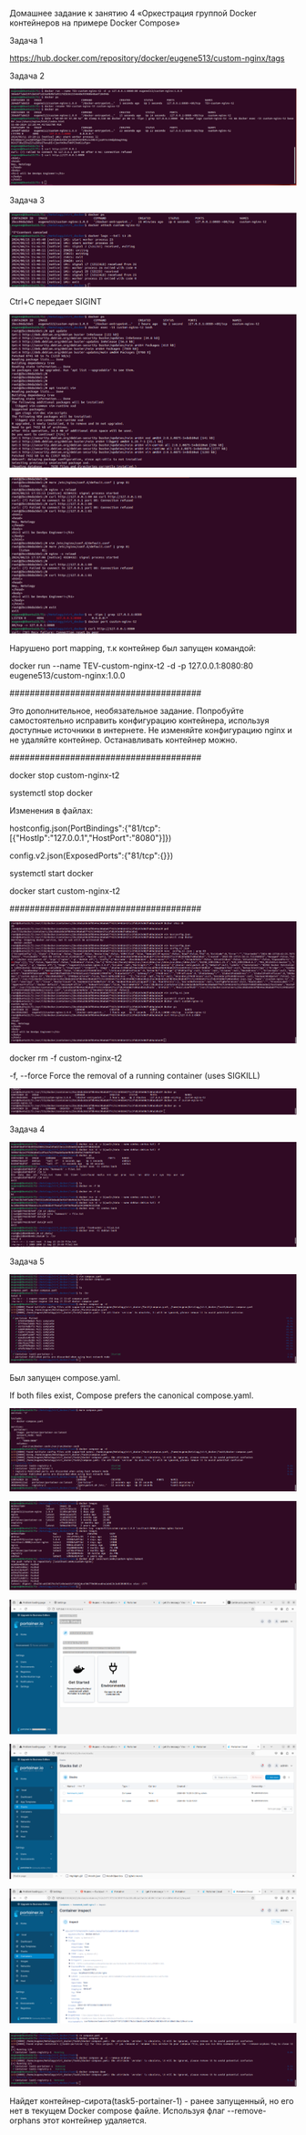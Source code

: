 Домашнее задание к занятию 4 «Оркестрация группой Docker контейнеров на примере Docker Compose»

Задача 1

https://hub.docker.com/repository/docker/eugene513/custom-nginx/tags

Задача 2

![alt text](Task2.png)

Задача 3

![alt text](Task3_1.png)

Ctrl+C передает SIGINT

![alt text](Task3_2.png)


![alt text](Task3_3.png)


Нарушено port mapping, т.к контейнер был запущен командой:

docker run --name TEV-custom-nginx-t2 -d -p 127.0.0.1:8080:80 eugene513/custom-nginx:1.0.0

######################################

Это дополнительное, необязательное задание. Попробуйте самостоятельно исправить конфигурацию контейнера, используя доступные источники в интернете. Не изменяйте конфигурацию nginx и не удаляйте контейнер. Останавливать контейнер можно.

######################################

docker stop custom-nginx-t2

systemctl stop docker

Изменения в файлах:

hostconfig.json(PortBindings":{"81/tcp":[{"HostIp":"127.0.0.1","HostPort":"8080"}]})

config.v2.json(ExposedPorts":{"81/tcp":{}})

systemctl start docker

docker start custom-nginx-t2

######################################

![alt text](Task3_4.png)

docker rm -f custom-nginx-t2

-f, --force		Force the removal of a running container (uses SIGKILL)

![alt text](Task3_5.png)




Задача 4

![alt text](Task4.png)



Задача 5


![alt text](Task5_1.png)

Был запущен compose.yaml.

If both files exist, Compose prefers the canonical compose.yaml.

![alt text](Task5_2.png)


![alt text](Task5_3.png)


![alt text](Task5_4.png)

![alt text](Task5_6.png)


![alt text](Task5_7.png)


![alt text](Task5_8.png)

Найдет контейнер-сирота(task5-portainer-1) - ранее запущенный, но его нет в текущем Docker compose файле. Используя флаг --remove-orphans этот контейнер удаляется.